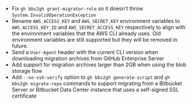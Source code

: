 - Fix `gh bbs2gh grant-migrator-role` so it doesn't throw `System.InvalidOperationException`
- Rename `AWS_ACCESS_KEY` and `AWS_SECRET_KEY` environment variables to `AWS_ACCESS_KEY_ID` and `AWS_SECRET_ACCESS_KEY` respectively to align with the environment variables that the AWS CLI already uses. Old environment variables are still supported but they will be removed in future. 
- Send a `User-Agent` header with the current CLI version when downloading migration archives from GitHub Enterprise Server
- Add support for migration archives larger than 2GB when using the blob storage flow
- Add `--no-ssh-verify` option to `gh bbs2gh generate-script` and `gh bbs2gh migrate-repo` commands to support migrating from a Bitbucket Server or Bitbucket Data Center instance that uses a self-signed SSL certificate
